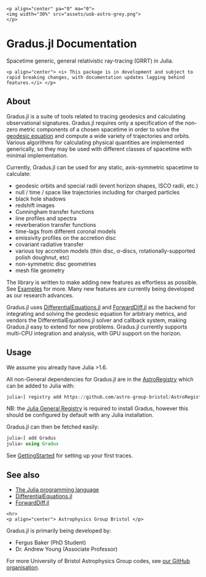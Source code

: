 
```@raw html
<p align="center" pa="0" ma="0">
<img width="30%" src="assets/uob-astro-grey.png">
</p>
```

# Gradus.jl Documentation

Spacetime generic, general relativistic ray-tracing (GRRT) in Julia.

```@raw html
<p align="center"> <i> This package is in development and subject to rapid breaking changes, with documentation updates lagging behind features.</i> </p>
```

## About

Gradus.jl is a suite of tools related to tracing geodesics and calculating observational signatures. Gradus.jl requires only a specification of the non-zero metric components of a chosen spacetime in order to solve the [geodesic equation](https://en.wikipedia.org/wiki/Solving_the_geodesic_equations) and compute a wide variety of trajectories and orbits. Various algorithms for calculating physical quantities are implemented generically, so they may be used with different classes of spacetime with minimal implementation.

Currently, Gradus.jl can be used for any static, axis-symmetric spacetime to calculate:

- geodesic orbits and special radii (event horizon shapes, ISCO radii, etc.)
- null / time / space like trajectories including for charged particles
- black hole shadows
- redshift images
- Cunningham transfer functions
- line profiles and spectra
- reverberation transfer functions
- time-lags from different coronal models
- emissivity profiles on the accretion disc
- covariant radiative transfer
- various toy accretion models (thin disc, $\alpha$-discs, rotationally-supported polish doughnut, etc)
- non-symmetric disc geometries
- mesh file geometry

The library is written to make adding new features as effortless as possible. See [Examples](https://astro-group-bristol.github.io/Gradus.jl/dev/examples/examples/) for more. Many new features are currently being developed as our research advances.

Gradus.jl uses [DifferentialEquations.jl](https://github.com/SciML/DifferentialEquations.jl) and [ForwardDiff.jl](https://github.com/JuliaDiff/ForwardDiff.jl) as the backend for integrating and solving the geodesic equation for arbitrary metrics, and vendors the DifferentialEquations.jl solver and callback system, making Gradus.jl easy to extend for new problems. Gradus.jl currently supports multi-CPU integration and analysis, with GPU support on the horizon.

## Usage

We assume you already have Julia >1.6.

All non-General dependencies for Gradus.jl are in the [AstroRegistry](https://github.com/astro-group-bristol/AstroRegistry) which can be added to Julia with:

```julia
julia>] registry add https://github.com/astro-group-bristol/AstroRegistry
```

NB: the [Julia General Registry](https://github.com/JuliaRegistries/General) is required to install Gradus, however this should be configured by default with any Julia installation.

Gradus.jl can then be fetched easily:
```julia
julia>] add Gradus
julia> using Gradus
```

See [GettingStarted](https://astro-group-bristol.github.io/Gradus.jl/dev/getting-started/) for setting up your first traces.

## See also 

- [The Julia programming language](https://github.com/JuliaLang/Julia)
- [DifferentialEquations.jl](https://github.com/SciML/DifferentialEquations.jl)
- [ForwardDiff.jl](https://github.com/JuliaDiff/ForwardDiff.jl)

```@raw html
<hr>
<p align="center"> Astrophysics Group Bristol </p>
```

Gradus.jl is primarily being developed by:

- Fergus Baker (PhD Student)
- Dr. Andrew Young (Associate Professor)

For more University of Bristol Astrophysics Group codes, see [our GitHub organisation](https://github.com/astro-group-bristol).